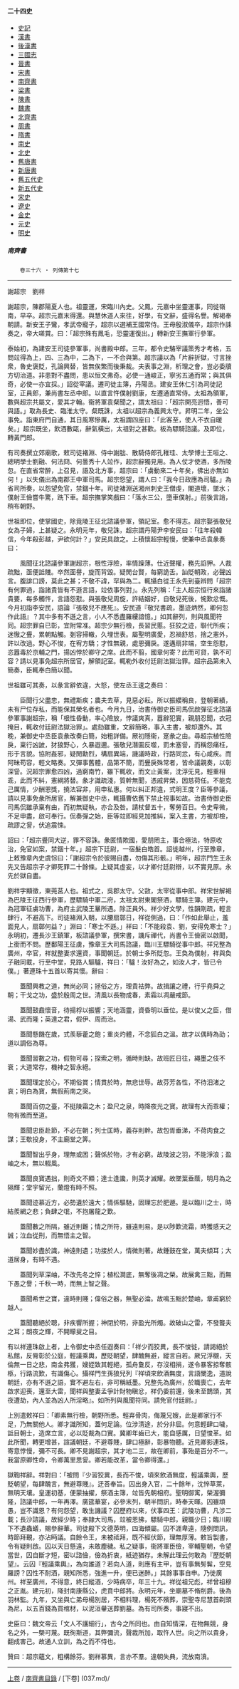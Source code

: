  



#### 二十四史

*   [史記](../a01/a01.md)
*   [漢書](../a02/a02.md)
*   [後漢書](../a03/a03.md)
*   [三國志](../a04/a04.md)
*   [晉書](../a05/a05.md)
*   [宋書](../a06/a06.md)
*   [南齊書](../a07/a07.md)
*   [梁書](../a08/a08.md)
*   [陳書](../a09/a09.md)
*   [魏書](../a10/a10.md)
*   [北齊書](../a11/a11.md)
*   [周書](../a12/a12.md)
*   [隋書](../a13/a13.md)
*   [南史](../a14/a14.md)
*   [北史](../a15/a15.md)
*   [舊唐書](../a16/a16.md)
*   [新唐書](../a17/a17.md)
*   [舊五代史](../a18/a18.md)
*   [新五代史](../a19/a19.md)
*   [宋史](../a20/a20.md)
*   [遼史](../a21/a21.md)
*   [金史](../a22/a22.md)
*   [元史](../a23/a23.md)
*   [明史](../a24/a24.md)


##### 南齊書
　　`卷三十六 ‧ 列傳第十七`    

* * *

謝超宗　劉祥

謝超宗，陳郡陽夏人也。祖靈運，宋臨川內史。父鳳，元嘉中坐靈運事，同徙嶺南，早卒。超宗元嘉末得還。與慧休道人來往，好學，有文辭，盛得名譽。解褐奉朝請。新安王子鸞，孝武帝寵子，超宗以選補王國常侍。王母殷淑儀卒，超宗作誄奏之，帝大嗟賞。曰：「超宗殊有鳳毛，恐靈運復出。」轉新安王撫軍行參軍。

泰始初，為建安王司徒參軍事，尚書殿中郎。三年，都令史駱宰議策秀才考格，五問竝得為上，四、三為中，二為下，一不合與第。超宗議以為「片辭折獄，寸言挫衆，魯史褒貶，孔論興替，皆無俟繁而後秉裁。夫表事之淵，析理之會，豈必委牘方切治道。非患對不盡問，患以恒文弗奇。必使一通峻正，寧劣五通而常；與其俱奇，必使一亦宜採。」詔從宰議。遷司徒主簿，丹陽丞。建安王休仁引為司徒記室，正員郎，兼尚書左丞中郎。以直言忤僕射劉康，左遷通直常侍。太祖為領軍，數與超宗共屬文，愛其才翰。衞將軍袁粲聞之，謂太祖曰：「超宗開亮迥悟，善可與語。」取為長史、臨淮太守。粲既誅，太祖以超宗為義興太守。昇明二年，坐公事免。詣東府門自通，其日風寒慘厲，太祖謂四座曰：「此客至，使人不衣自暖矣。」超宗既坐，飲酒數甌，辭氣橫出，太祖對之甚歡。板為驃騎諮議。及即位，轉黃門郎。

有司奏撰立郊廟歌，敕司徒褚淵、侍中謝朏、散騎侍郎孔稚珪、太學博士王咺之、總明學士劉融、何法冏、何曇秀十人竝作，超宗辭獨見用。為人仗才使酒，多所陵忽。在直省常醉，上召見，語及北方事，超宗曰：「虜動來二十年矣，佛出亦無如何！」以失儀出為南郡王中軍司馬。超宗怨望，謂人曰：「我今日政應為司驢。」為省司所奏，以怨望免官，禁錮十年。司徒褚淵送湘州刺史王僧虔，閣道壞，墜水；僕射王儉嘗牛驚，跣下車。超宗撫掌笑戲曰：「落水三公，墮車僕射。」前後言誚，稍布朝野。

世祖即位，使掌國史，除竟陵王征北諮議參軍，領記室。愈不得志。超宗娶張敬兒女為子婦，上甚疑之。永明元年，敬兒誅，超宗謂丹陽尹李安民曰：「往年殺韓信，今年殺彭越，尹欲何計？」安民具啟之。上積懷超宗輕慢，使兼中丞袁彖奏曰：

　　風聞征北諮議參軍謝超宗，根性浮險，率情躁薄。仕近聲權，務先諂狎。人裁疏黜，亟便詆賤。卒然面譽，旋而背毀。疑閒台賢，每窮詭舌。訕貶朝政，必聲凶言。腹誹口謗，莫此之甚；不敬不諱，罕與為二。輒攝白從王永先到臺辨問「超宗有何罪過，詣諸貴皆有不遜言語，竝依事列對」。永先列稱：「主人超宗恒行來詣諸貴要，每多觸忤，言語怨懟。與張敬兒周旋，許結姻好，自敬兒死後，惋歎忿慨。今月初詣李安民，語論『張敬兒不應死』。安民道『敬兒書疏，墨迹炳然，卿何忽作此語』？其中多有不遜之言，小人不悉盡羅縷諳憶。」如其辭列，則與風聞符同。超宗罪自已彰，宜附常准。超宗少無行檢，長習民慝。狂狡之迹，聯代所疾；迷慠之舋，累朝點觸。剗容掃轍，久埋世表。屬聖明廣愛，忍禍舒慈，捨之憲外，許以改過。野心不悛，在宥方驕；才性無親，處恩彌戾。遂遘扇非端，空生怨懟，恣囂毒於京輔之門，揚凶悖於卿守之席。此而不翦，國章何寄？此而可貸，孰不可容？請以見事免超宗所居官，解領記室。輒勒外收付廷尉法獄治罪。超宗品第未入簡奏，臣輒奉白簡以聞。

世祖雖可其奏，以彖言辭依違，大怒，使左丞王逡之奏曰：

　　臣聞行父盡忠，無禮斯疾；農夫去草，見惡必耘。所以振纓稱良，登朝著績，未有尸位存私，而能保其榮名者也。今月九日，治書侍御史臣司馬侃啟彈征北諮議參軍事謝超宗，稱「根性昏動，率心險放，悖議爽真，囂辭犯實，親朋忍聞，衣冠掩目，輒收付廷尉法獄治罪」。處劾雖重，文辭簡略，事入主書，被却還外。其晚，兼御史中丞臣袁彖改奏白簡，始粗詳備。厥初隱衞，寔彖之由。尋超宗植性險戾，稟行凶詖，犲狼野心，久暴遐邇。張敬兒潛圖反噬，罰未塞諐，而稱怨痛枉，形于言貌。協附姦邪，疑閒勳烈，構扇異端，譏議時政，行路同忿，有心咸疾。而阿昧苟容，輕文略奏。又彈事舊體，品第不簡，而舋戾殊常者，皆命議親奏，以彰深諐。況超宗罪愈四凶，過窮南竹，雖下輒收，而文止黃案，沈浮旡見，輕重相乖，此而不糾，憲綱將替。彖才識疏淺，質幹無聞，憑戚昇榮，因慈荷任。不能克己厲情，少酬恩獎，撓法容非，用申私惠。何以糾正邦違，式明王度？臣等參議，請以見事免彖所居官，解兼御史中丞，輒攝曹依舊下禁止視事如故。治書侍御史臣司馬侃雖承稟有由，而初無疑執，亦合及咎。請杖督五十，奪勞百日。令史卑微，不足申盡，啟可奉行。侃奏彈之始，臣等竝即經見加推糾，案入主書，方被却檢，疏謬之諐，伏追震悚。

詔曰：「超宗舋同大逆，罪不容誅。彖匿情欺國，愛朋罔主，事合極法，特原收治，免官如案，禁錮十年。」超宗下廷尉，一宿髮白皓首。詔徙越州，行至豫章，上敕豫章內史虞悰曰：「謝超宗令於彼賜自盡，勿傷其形骸。」明年，超宗門生王永先又告超宗子才卿死罪二十餘條。上疑其虛妄，以才卿付廷尉辯，以不實見原。永先於獄自盡。

劉祥字顯徵，東莞莒人也。祖式之，吳郡太守。父敳，太宰從事中郎。祥宋世解褐為巴陵王征西行參軍，歷驃騎中軍二府，太祖太尉東閣祭酒，驃騎主簿。建元中，為冠軍征虜功曹，為府主武陵王曅所遇。除正員外。祥少好文學，性韻剛疏，輕言肆行，不避高下。司徒褚淵入朝，以腰扇鄣日，祥從側過，曰：「作如此舉止，羞面見人，扇鄣何益？」淵曰：「寒士不遜。」祥曰：「不能殺袁、劉，安得免寒士？」永明初，遷長沙王鎮軍，板諮議參軍，撰宋書，譏斥禪代，尚書令王儉密以啟聞，上銜而不問。歷鄱陽王征虜，豫章王大司馬諮議，臨川王驃騎從事中郎。祥兄整為廣州，卒官，祥就整妻求還資，事聞朝廷。於朝士多所貶忽。王奐為僕射，祥與奐子融同載，行至中堂，見路人驅驢，祥曰：「驢！汝好為之，如汝人才，皆已令僕。」著連珠十五首以寄其懷。辭曰：

　　蓋聞興教之道，無尚必同；拯俗之方，理貴袪弊。故揖讓之禮，行乎堯舜之朝；干戈之功，盛於殷周之世。清風以長物成春，素霜以凋嚴戒節。

　　蓋聞鼓鼖懷音，待揚桴以振響；天地涵靈，資昏明以垂位。是以俊乂之臣，借湯、武而隆；英達之君，假伊、周而治。

　　蓋聞懸饑在歲，式羨藜藿之飽；重炎灼體，不念狐白之溫。故才以偶時為劭；道以調俗為尊。

　　蓋聞習數之功，假物可尋；探索之明，循時則缺。故班匠日往，繩墨之伎不衰；大道常存，機神之智永絕。

　　蓋聞理定於心，不期俗賞；情貫於時，無悲世辱。故芬芳各性，不待汨渚之哀；明白為寶，無假荊南之哭。

　　蓋聞百仞之臺，不挺陵霜之木；盈尺之泉，時降夜光之寶。故理有大而乖權；物有微而至道。

　　蓋聞忠臣赴節，不必在朝；列士匡時，義存則幹。故包胥垂涕，不荷肉食之謀；王歜投身，不主廟堂之筭。

　　蓋聞智出乎身，理無或困；聲係於物，才有必窮。故陵波之羽，不能淨浪；盈岫之木，無以輟風。

　　蓋聞良寶遇拙，則奇文不顯；達士逢讒，則英才滅耀。故墜葉垂蔭，明月為之隔輝；堂宇留光，蘭燈有時不照。

　　蓋聞迹慕近方，必勢遺於遠大；情係驅馳，固理忘於肥遯。是以臨川之士，時結羨網之悲；負肆之氓，不抱屠龍之歎。

　　蓋聞數之所隔，雖近則難；情之所符，雖遠則易。是以陟歎流霜，時獲感天之誠；泣血從刑，而無悟主之智。

　　蓋聞妙盡於識，神遠則遺；功接於人，情微則著。故鍾鼓在堂，萬夫傾耳；大道居身，有時不遇。

　　蓋聞列草深岫，不改先冬之悴；植松澗底，無奪後凋之榮。故展禽三黜，而無下愚之譽；千秋一時，而無上智之聲。

　　蓋聞希世之寶，違時則賤；偉俗之器，無聖必淪。故鳴玉黜於楚岫，章甫窮於越人。

　　蓋聞聽絕於聰，非疾響所握；神閉於明，非盈光所燭。故破山之雷，不發聾夫之耳；朗夜之輝，不開矇叟之目。

有以祥連珠啟上者，上令御史中丞任遐奏曰：「祥少而狡異，長不悛徙，請謁絕於私館，反脣彰於公庭，輕議乘輿，歷貶朝望，肆醜無避，縱言自若。厥兄浮櫬，天倫無一日之悲，南金弗獲，嫂姪致其輕絕，孤舟敻反，存沒相捐，遂令暴客掠奪骸柩，行路流歎，有識傷心。攝祥門生孫狼兒列『祥頃來飲酒無度，言語闌逸，道說朝廷，亦有不遜之語，實不避左右，非可稱紙墨。兄整先為廣州，於職喪亡，去年啟求迎喪，還至大雷，聞祥與整妻孟爭計財物瞋忿，祥仍委前還，後未至鵲頭，其夜遭劫，內人並為凶人所淫略』。如所列與風聞符同。請免官付廷尉。」

上別遣敕祥曰：「卿素無行檢，朝野所悉。輕弃骨肉，侮蔑兄嫂，此是卿家行不足，乃無關他人。卿才識所知，蓋何足論。位涉清途，於分非屈。何意輕肆口噦，詆目朝士，造席立言，必以貶裁為口實。冀卿年齒已大，能自感厲，日望悛革。如此所聞，轉更增甚，諠議朝廷，不避尊賤，肆口極辭，彰暴物聽。近見卿影連珠，寄意悖慢，彌不可長。卿不見謝超宗，其才地二三，故在卿前，事殆是百分不一。我當原卿性命，令卿萬里思諐。卿若能改革，當令卿得還。」

獄鞫祥辭。祥對曰：「被問『少習狡異，長而不悛，頃來飲酒無度，輕議乘輿，歷貶朝望，每肆醜言，無避尊賤』。迂荅奉旨。囚出身入官，二十餘年，沈悴草萊，無明天壤。皇運初基，便蒙抽擢，祭酒主簿，竝皆先朝相府。聖明御㝢，榮渥彌隆，諮議中郎，一年再澤。廣筵華宴，必參末列，朝半問訊，時奉天暉。囚雖頑愚，豈不識恩？有何怨望，敢生譏議？囚歷府以來，伏事四王：武陵功曹，凡涉二載；長沙諮議，故經少時；奉隷大司馬，竝被恩拂，驃騎中郎，親職少日；臨川殿下不遺蟲蟻，賜參辭華。司徒殿下文德英明，四海傾屬。囚不涯卑遠，隨例問訊，時節拜覲，亦沾眄議。自餘令王，未被祗拜，既不經伏節，理無厚薄。敕旨製書，令有疑則啟。囚以天日懸遠，未敢塵穢。私之疑事，衞將軍臣儉，宰輔聖朝，令望當世，囚自斷才短，密以諮儉，儉為折衷，紙迹猶存。未解此理云何敢為『歷貶朝望』。云囚『輕議乘輿』，為向誰道？若向人道，則應有主甲，豈有事無髣髴，空見羅謗？囚性不耐酒，親知所悉，強進一升，便已迷醉。」其餘事事自申。乃徙廣州。祥至廣州，不得意，終日縱酒，少時病卒，年三十九。祥從祖兄彪，祥曾祖穆之正胤。建元初，降封南康縣公，虎賁中郎將。永明元年，坐廟墓不脩削爵。後為羽林監。九年，又坐與亡弟母楊別居，不相料理，楊死不殯葬，崇聖寺尼慧首剃頭為尼，以五百錢為買棺材，以泥洹轝送葬劉墓。為有司所奏，事寢不出。

史臣曰：魏文帝云「文人不護細行」，古今之所同也。由自知情深，在物無競，身名之外，一槩可蔑。既徇斯道，其弊彌流，聲裁所加，取忤人世。向之所以貴身，翻成害己。故通人立訓，為之而不恃也。

贊曰：超宗蘊文，粗構餘芬。劉祥慕異，言亦不羣。違朝失典，流放南濆。

* * *

[上卷](035.md) / [南齊書目錄](a07.md) / [下卷] (037.md)/ 

    